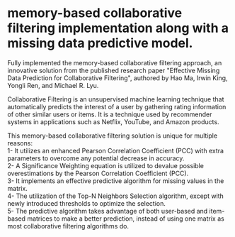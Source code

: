 # memory-based collaborative filtering implementation along with a missing data predictive model.
Fully implemented the memory-based collaborative filtering approach, an innovative solution from the 
published research paper "Effective Missing Data Prediction for Collaborative Filtering", authored by Hao Ma, Irwin King, Yongli Ren, and Michael R. Lyu.

Collaborative Filtering is an unsupervised machine learning technique that automatically predicts the interest of a user by gathering rating information of other similar users or items. It is a technique used by recommender systems in applications such as Netflix, YouTube, and Amazon products.

This memory-based collaborative filtering solution is unique for multiple reasons:<br />
1- It utilizes an enhanced Pearson Correlation Coefficient (PCC) with extra parameters to overcome any potential decrease in accuracy.<br />
2- A Significance Weighting equation is utilized to devalue possible overestimations by the Pearson Correlation Coefficient (PCC).<br />
3- It implements an effective predictive algorithm for missing values in the matrix.<br />
4- The utilization of the Top-N Neighbors Selection algorithm, except with newly introduced thresholds to optimize the selection. <br />
5- The predictive algorithm takes advantage of both user-based and item-based matrices to make a better prediction, instead of using one matrix as most collaborative filtering algorithms do. 
